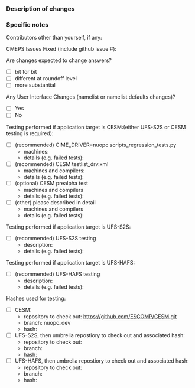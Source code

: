 ### Description of changes

### Specific notes

Contributors other than yourself, if any:

CMEPS Issues Fixed (include github issue #):

Are changes expected to change answers?
 - [ ] bit for bit
 - [ ] different at roundoff level
 - [ ] more substantial 

Any User Interface Changes (namelist or namelist defaults changes)?
 - [ ] Yes
 - [ ] No

Testing performed if application target is CESM:(either UFS-S2S or CESM testing is required):
- [ ] (recommended) CIME_DRIVER=nuopc scripts_regression_tests.py
   - machines:
   - details (e.g. failed tests):
- [ ] (recommended) CESM testlist_drv.xml
   - machines and compilers:
   - details (e.g. failed tests):
- [ ] (optional) CESM prealpha test
   - machines and compilers
   - details (e.g. failed tests):
- [ ] (other) please described in detail
   - machines and compilers
   - details (e.g. failed tests):

Testing performed if application target is UFS-S2S:
- [ ] (recommended) UFS-S2S testing
   - description:
   - details (e.g. failed tests):

Testing performed if application target is UFS-HAFS:
- [ ] (recommended) UFS-HAFS testing
   - description:
   - details (e.g. failed tests):

Hashes used for testing:
- [ ] CESM:
  - repository to check out: https://github.com/ESCOMP/CESM.git
  - branch: nuopc_dev
  - hash:
- [ ] UFS-S2S, then umbrella repostiory to check out and associated hash:
  - repository to check out:
  - branch:
  - hash:
- [ ] UFS-HAFS, then umbrella repostiory to check out and associated hash:
  - repository to check out:
  - branch:
  - hash:
